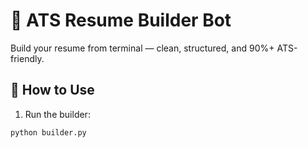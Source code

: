 # 🤖 ATS Resume Builder Bot

Build your resume from terminal — clean, structured, and 90%+ ATS-friendly.

## 🚀 How to Use

1. Run the builder:
```bash
python builder.py

